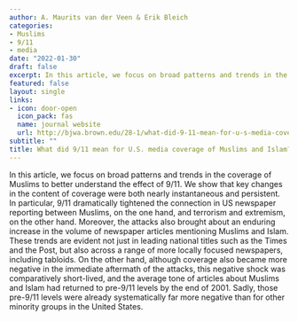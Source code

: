 ```yaml
---
author: A. Maurits van der Veen & Erik Bleich
categories:
- Muslims
- 9/11
- media
date: "2022-01-30"
draft: false
excerpt: In this article, we focus on broad patterns and trends in the coverage of Muslims to better understand the effect of 9/11. We show that key changes in the content of coverage were both nearly instantaneous and persistent.
featured: false
layout: single
links:
- icon: door-open
  icon_pack: fas
  name: journal website
  url: http://bjwa.brown.edu/28-1/what-did-9-11-mean-for-u-s-media-coverage-of-muslims-and-islam/
subtitle: ""
title: What did 9/11 mean for U.S. media coverage of Muslims and Islam?
---
```


In this article, we focus on broad patterns and trends in the coverage of Muslims to better understand the effect of 9/11. We show that key changes in the content of coverage were both nearly instantaneous and persistent. In particular, 9/11 dramatically tightened the connection in US newspaper reporting between Muslims, on the one hand, and terrorism and extremism, on the other hand. Moreover, the attacks also brought about an enduring increase in the volume of newspaper articles mentioning Muslims and Islam. These trends are evident not just in leading national titles such as the Times and the Post, but also across a range of more locally focused newspapers, including tabloids. On the other hand, although coverage also became more negative in the immediate aftermath of the attacks, this negative shock was comparatively short-lived, and the average tone of articles about Muslims and Islam had returned to pre-9/11 levels by the end of 2001. Sadly, those pre-9/11 levels were already systematically far more negative than for other minority groups in the United States. 
